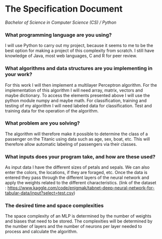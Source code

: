 # The Specification Document
*Bachelor of Science in Computer Science (CS) / Python*

### What programming language are you using?
I will use Python to carry out my project, because it seems to me to be the best option for making a project of this complexity from scratch.
I still have knowledge of Java, most web languages, C and R for peer review.

### What algorithms and data structures are you implementing in your work?
For this work I will then implement a multilayer Perceptron algorithm. For the implementation of this algorithm I will need array, matrix, vectors and maybe dictionary. To access the elements presented above I will use the python module numpy and maybe math.
For classification, training and testing of my algorithm I will need labeled data for classification. Test and training data for the operation of the algorithm.

### What problem are you solving?
The algorithm will therefore make it possible to determine the class of a passenger on the Titanic using data such as age, sex, boat, etc. This will therefore allow automatic labeling of passengers via their classes.

### What inputs does your program take, and how are these used?
As input data I have the different sizes of petals and sepals. We can also enter the colors, the locations, if they are foraged, etc. Once the data is entered they pass through the different layers of the neural network and apply the weights related to the different characteristics.
(link of the dataset : https://www.kaggle.com/code/enigmak/tabnet-deep-neural-network-for-tabular-data/input?select=test.csv)
### The desired time and space complexities
The space complexity of an MLP is determined by the number of weights and biases that need to be stored. The complexities will be determined by the number of layers and the number of neurons per layer needed to process and calculate the algorithm.